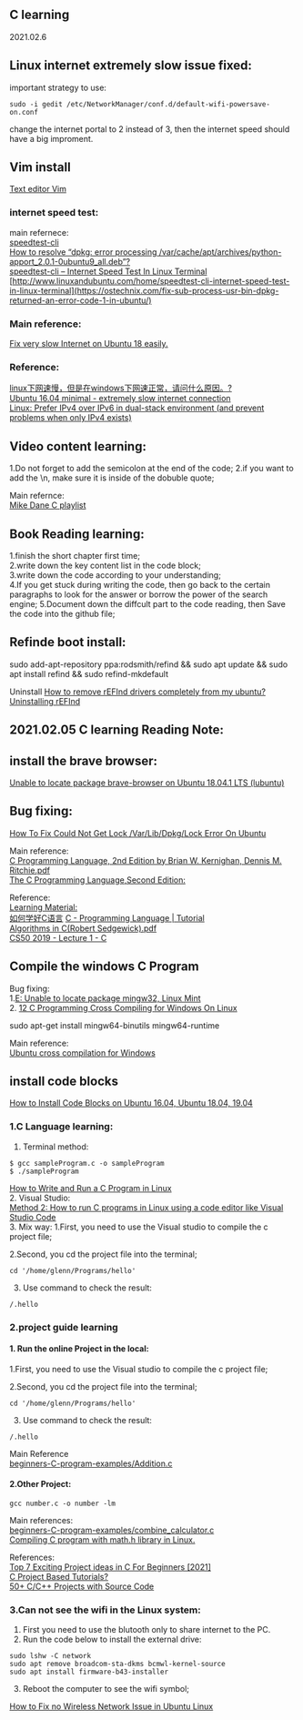 ## C learning 
2021.02.6 
## Linux internet extremely slow issue fixed: 

important strategy to use:  
```
sudo -i gedit /etc/NetworkManager/conf.d/default-wifi-powersave-on.conf

```
change the internet portal to 2 instead of 3, then the internet speed should have a big improment.  
## Vim install
[Text editor Vim](http://www.linux-fuer-blinde.de/55-0-texteditor-vim.html)   

### internet speed test:  

main refernece:  
[speedtest-cli](https://wiki.ubuntuusers.de/speedtest-cli/)  
[How to resolve “dpkg: error processing /var/cache/apt/archives/python-apport_2.0.1-0ubuntu9_all.deb”?](https://askubuntu.com/questions/148383/how-to-resolve-dpkg-error-processing-var-cache-apt-archives-python-apport-2-0)  
[speedtest-cli – Internet Speed Test In Linux Terminal](http://www.linuxandubuntu.com/home/speedtest-cli-internet-speed-test-in-linux-terminal)  
[http://www.linuxandubuntu.com/home/speedtest-cli-internet-speed-test-in-linux-terminal](https://ostechnix.com/fix-sub-process-usr-bin-dpkg-returned-an-error-code-1-in-ubuntu/)  
### Main reference:  

[Fix very slow Internet on Ubuntu 18 easily.](https://securitronlinux.com/debian-testing/fix-very-slow-internet-on-ubuntu-18-easily/)  

### Reference:  
[linux下网速慢，但是在windows下网速正常，请问什么原因。?](https://www.zhihu.com/question/39738574)  
[Ubuntu 16.04 minimal - extremely slow internet connection](https://unix.stackexchange.com/questions/366220/ubuntu-16-04-minimal-extremely-slow-internet-connection)   
[Linux: Prefer IPv4 over IPv6 in dual-stack environment (and prevent problems when only IPv4 exists)](http://sf-alpha.bjgang.org/wordpress/2012/08/linux-prefer-ipv4-over-ipv6-in-dual-stack-environment-and-prevent-problems-when-only-ipv4-exists/)  


## Video content learning:
1.Do not forget to add the semicolon at the end of the code; 
2.if you want to add the \n, make sure it is inside of the dobuble quote;

Main refernce:  
[Mike Dane C playlist](https://www.youtube.com/watch?v=9kMr0EsltqU)  

## Book Reading learning:  
1.finish the short chapter first time;   
2.write down the key content list in the code block;  
3.write down the code according to your understanding;  
4.If you get stuck during writing the code, then go back to the certain paragraphs to look for the answer or borrow the power of the search engine;
5.Document down the diffcult part to the code reading, then Save the code into the github file;  

## Refinde boot install:
sudo add-apt-repository ppa:rodsmith/refind && sudo apt update && sudo apt install refind && sudo refind-mkdefault

Uninstall
[How to remove rEFInd drivers completely from my ubuntu?](https://askubuntu.com/questions/856773/how-to-remove-refind-drivers-completely-from-my-ubuntu)  
[Uninstalling rEFInd](https://www.rodsbooks.com/refind/installing.html#uinst_linux)  



## 2021.02.05 C learning Reading Note: 

## install the brave browser:  
[Unable to locate package brave-browser on Ubuntu 18.04.1 LTS (lubuntu)](https://askubuntu.com/questions/1085319/unable-to-locate-package-brave-browser-on-ubuntu-18-04-1-lts-lubuntu) 

## Bug fixing:  
[How To Fix Could Not Get Lock /Var/Lib/Dpkg/Lock Error On Ubuntu](https://phoenixnap.com/kb/fix-could-not-get-lock-error-ubuntu)  


Main reference:   
[C Programming Language, 2nd Edition by Brian W. Kernighan, Dennis M. Ritchie.pdf](https://github.com/kgisl/cs8251/blob/master/files/C%20Programming%20Language%2C%202nd%20Edition%20by%20Brian%20W.%20Kernighan%2C%20Dennis%20M.%20Ritchie.pdf)  
[The C Programming Language,Second Edition:](https://learning.oreilly.com/library/view/c-programming-language/9780133086249/cover.xhtml)  

Reference:  
[Learning Material:](https://github.com/GlennOu66304/CS-RESOURS-CENTER/blob/master/C%20language/C%20Learning.md)  
[如何学好C语言](https://coolshell.cn/articles/4102.html)
[C - Programming Language | Tutorial](https://www.youtube.com/watch?v=igv48oGvlPk&list=PLLAZ4kZ9dFpMlt_8ZAs3ltQNeVQ9WITia)  
[Algorithms in C(Robert Sedgewick).pdf](https://github.com/muditbac/Reading/blob/master/Algorithms%20in%20C(Robert%20Sedgewick).pdf)  
[CS50 2019 - Lecture 1 - C](https://www.youtube.com/watch?v=e9Eds2Rc_x8)  

## Compile the windows C Program

Bug fixing:  
1.[E: Unable to locate package mingw32, Linux Mint](https://unix.stackexchange.com/questions/367570/e-unable-to-locate-package-mingw32-linux-mint)  
2. [12 C Programming Cross Compiling for Windows On Linux](https://www.youtube.com/watch?v=r5NqaJ9d17w)  

sudo apt-get install mingw64-binutils mingw64-runtime

Main reference:  
[Ubuntu cross compilation for Windows](http://retroshare.sourceforge.net/wiki/index.php/Ubuntu_cross_compilation_for_Windows)  

## install code blocks
[How to Install Code Blocks on Ubuntu 16.04, Ubuntu 18.04, 19.04](https://www.linuxbabe.com/ubuntu/install-code-blocks-ubuntu-16-04-17-04#:~:text=Code%20Blocks%20is%20a%20free,on%20Linux%2C%20Mac%2C%20Windows.&text=Supports%20multiple%20compilers%20including%20GCC,system%20and%20optional%20Make%20support.)

### 1.C Language learning:
1. Terminal method: 
```
$ gcc sampleProgram.c -o sampleProgram
$ ./sampleProgram
```
[How to Write and Run a C Program in Linux](https://vitux.com/how-to-write-and-run-a-c-program-in-linux/)   
2. Visual Studio:  
[Method 2: How to run C programs in Linux using a code editor like Visual Studio Code](https://itsfoss.com/run-c-program-linux/)  
3. Mix way:
1.First, you need to use the Visual studio to compile the c project file;  

2.Second, you cd the project file into the terminal;  
```
cd '/home/glenn/Programs/hello'
```
3. Use command to check the result:  
```
/.hello
```

### 2.project guide learning
#### 1. Run the online Project in the local:
1.First, you need to use the Visual studio to compile the c project file;  

2.Second, you cd the project file into the terminal;  
```
cd '/home/glenn/Programs/hello'
```
3. Use command to check the result:  
```
/.hello
```


Main Reference  
[beginners-C-program-examples/Addition.c](https://github.com/gouravthakur39/beginners-C-program-examples/blob/master/Addition.c)  

#### 2.Other Project: 

```
gcc number.c -o number -lm
```

Main references:   
[beginners-C-program-examples/combine_calculator.c](https://github.com/gouravthakur39/beginners-C-program-examples/blob/master/combine_calculator.c)   
[Compiling C program with math.h library in Linux.](https://www.includehelp.com/c-programming-questions/compiling-program-with-math-library-linux.aspx)    

References:  
[Top 7 Exciting Project ideas in C For Beginners [2021]](https://www.upgrad.com/blog/project-ideas-in-c-for-beginners/)    
[C Project Based Tutorials?](https://www.reddit.com/r/C_Programming/comments/872rlt/c_project_based_tutorials/)  
[50+ C/C++ Projects with Source Code](https://www.codewithc.com/c-projects-with-source-code/)  
### 3.Can not see the wifi in the Linux system:

1. First you need to use the blutooth only to share internet to the PC.
2. Run the code below to install the external drive:
```
sudo lshw -C network
sudo apt remove broadcom-sta-dkms bcmwl-kernel-source
sudo apt install firmware-b43-installer
```

3. Reboot the computer to see the wifi symbol;

[How to Fix no Wireless Network Issue in Ubuntu Linux](https://itsfoss.com/fix-no-wireless-network-ubuntu/)
